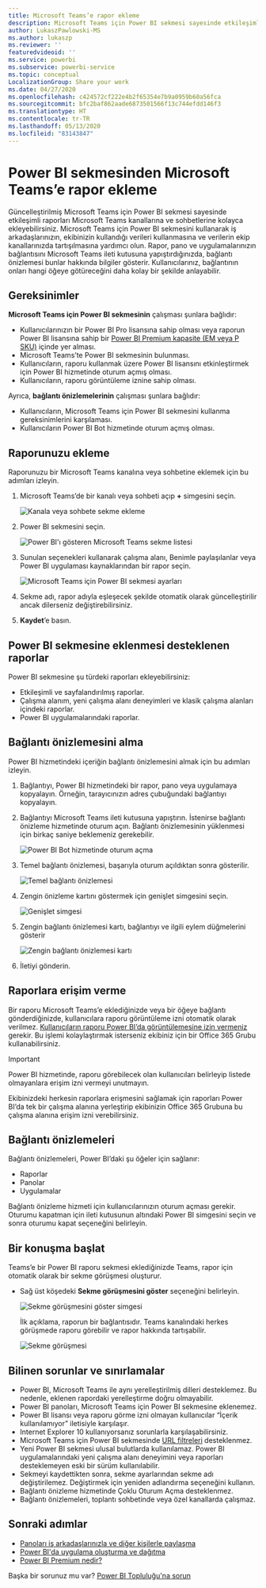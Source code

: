 ```yaml
---
title: Microsoft Teams’e rapor ekleme
description: Microsoft Teams için Power BI sekmesi sayesinde etkileşimli raporları kanallara ve sohbetlere kolayca ekleyebilirsiniz.
author: LukaszPawlowski-MS
ms.author: lukaszp
ms.reviewer: ''
featuredvideoid: ''
ms.service: powerbi
ms.subservice: powerbi-service
ms.topic: conceptual
LocalizationGroup: Share your work
ms.date: 04/27/2020
ms.openlocfilehash: c424572cf222e4b2f65354e7b9a0959b60a56fca
ms.sourcegitcommit: bfc2baf862aade6873501566f13c744efdd146f3
ms.translationtype: HT
ms.contentlocale: tr-TR
ms.lasthandoff: 05/13/2020
ms.locfileid: "83143847"
---
```

# <a name="embed-reports-in-microsoft-teams-with-the-power-bi-tab"></a>Power BI sekmesinden Microsoft Teams’e rapor ekleme

Güncelleştirilmiş Microsoft Teams için Power BI sekmesi sayesinde etkileşimli raporları Microsoft Teams kanallarına ve sohbetlerine kolayca ekleyebilirsiniz. Microsoft Teams için Power BI sekmesini kullanarak iş arkadaşlarınızın, ekibinizin kullandığı verileri kullanmasına ve verilerin ekip kanallarınızda tartışılmasına yardımcı olun.  Rapor, pano ve uygulamalarınızın bağlantısını Microsoft Teams ileti kutusuna yapıştırdığınızda, bağlantı önizlemesi bunlar hakkında bilgiler gösterir. Kullanıcılarınız, bağlantının onları hangi öğeye götüreceğini daha kolay bir şekilde anlayabilir.

## <a name="requirements"></a>Gereksinimler

**Microsoft Teams için Power BI sekmesinin** çalışması şunlara bağlıdır:

- Kullanıcılarınızın bir Power BI Pro lisansına sahip olması veya raporun Power BI lisansına sahip bir [Power BI Premium kapasite (EM veya P SKU)](../admin/service-premium-what-is.md) içinde yer alması.
- Microsoft Teams’te Power BI sekmesinin bulunması.
- Kullanıcıların, raporu kullanmak üzere Power BI lisansını etkinleştirmek için Power BI hizmetinde oturum açmış olması.
- Kullanıcıların, raporu görüntüleme iznine sahip olması.

Ayrıca, **bağlantı önizlemelerinin** çalışması şunlara bağlıdır:
- Kullanıcıların, Microsoft Teams için Power BI sekmesini kullanma gereksinimlerini karşılaması.
- Kullanıcıların Power BI Bot hizmetinde oturum açmış olması. 


## <a name="embed-your-report"></a>Raporunuzu ekleme

Raporunuzu bir Microsoft Teams kanalına veya sohbetine eklemek için bu adımları izleyin.

1. Microsoft Teams’de bir kanalı veya sohbeti açıp **+** simgesini seçin.

    ![Kanala veya sohbete sekme ekleme](media/service-embed-report-microsoft-teams/service-embed-report-microsoft-teams-add.png)

2. Power BI sekmesini seçin.

    ![Power BI'ı gösteren Microsoft Teams sekme listesi](media/service-embed-report-microsoft-teams/service-embed-report-microsoft-teams-tab.png)

3. Sunulan seçenekleri kullanarak çalışma alanı, Benimle paylaşılanlar veya Power BI uygulaması kaynaklarından bir rapor seçin.

    ![Microsoft Teams için Power BI sekmesi ayarları](media/service-embed-report-microsoft-teams/service-embed-report-microsoft-teams-tab-settings.png)

4. Sekme adı, rapor adıyla eşleşecek şekilde otomatik olarak güncelleştirilir ancak dilerseniz değiştirebilirsiniz. 

5. **Kaydet**’e basın.

## <a name="supported-reports-for-embedding-the-power-bi-tab"></a>Power BI sekmesine eklenmesi desteklenen raporlar
Power BI sekmesine şu türdeki raporları ekleyebilirsiniz:

- Etkileşimli ve sayfalandırılmış raporlar.
- Çalışma alanım, yeni çalışma alanı deneyimleri ve klasik çalışma alanları içindeki raporlar.
- Power BI uygulamalarındaki raporlar.

## <a name="get-a-link-preview"></a>Bağlantı önizlemesini alma

Power BI hizmetindeki içeriğin bağlantı önizlemesini almak için bu adımları izleyin.

1. Bağlantıyı, Power BI hizmetindeki bir rapor, pano veya uygulamaya kopyalayın. Örneğin, tarayıcınızın adres çubuğundaki bağlantıyı kopyalayın.

2. Bağlantıyı Microsoft Teams ileti kutusuna yapıştırın. İstenirse bağlantı önizleme hizmetinde oturum açın. Bağlantı önizlemesinin yüklenmesi için birkaç saniye beklemeniz gerekebilir.

    ![Power BI Bot hizmetinde oturum açma](media/service-embed-report-microsoft-teams/service-teams-link-preview-sign-in-needed.png)

3. Temel bağlantı önizlemesi, başarıyla oturum açıldıktan sonra gösterilir.

    ![Temel bağlantı önizlemesi](media/service-embed-report-microsoft-teams/service-teams-link-preview-basic.png)

4. Zengin önizleme kartını göstermek için genişlet simgesini seçin.

    ![Genişlet simgesi](media/service-embed-report-microsoft-teams/service-teams-link-preview-expand-icon.png)

5. Zengin bağlantı önizlemesi kartı, bağlantıyı ve ilgili eylem düğmelerini gösterir

    ![Zengin bağlantı önizlemesi kartı](media/service-embed-report-microsoft-teams/service-teams-link-preview-nice-card.png)

6. İletiyi gönderin.



## <a name="grant-access-to-reports"></a>Raporlara erişim verme

Bir raporu Microsoft Teams’e eklediğinizde veya bir öğeye bağlantı gönderdiğinizde, kullanıcılara raporu görüntüleme izni otomatik olarak verilmez. [Kullanıcıların raporu Power BI’da görüntülemesine izin vermeniz](service-share-dashboards.md) gerekir. Bu işlemi kolaylaştırmak isterseniz ekibiniz için bir Office 365 Grubu kullanabilirsiniz. 

> [!IMPORTANT]
> Power BI hizmetinde, raporu görebilecek olan kullanıcıları belirleyip listede olmayanlara erişim izni vermeyi unutmayın.

Ekibinizdeki herkesin raporlara erişmesini sağlamak için raporları Power BI’da tek bir çalışma alanına yerleştirip ekibinizin Office 365 Grubuna bu çalışma alanına erişim izni verebilirsiniz.

## <a name="link-previews"></a>Bağlantı önizlemeleri 

Bağlantı önizlemeleri, Power BI’daki şu öğeler için sağlanır:
- Raporlar
- Panolar
- Uygulamalar

Bağlantı önizleme hizmeti için kullanıcılarınızın oturum açması gerekir. Oturumu kapatman için ileti kutusunun altındaki Power BI simgesini seçin ve sonra oturumu kapat seçeneğini belirleyin.

## <a name="start-a-conversation"></a>Bir konuşma başlat

Teams’e bir Power BI raporu sekmesi eklediğinizde Teams, rapor için otomatik olarak bir sekme görüşmesi oluşturur. 

- Sağ üst köşedeki **Sekme görüşmesini göster** seçeneğini belirleyin.

    ![Sekme görüşmesini göster simgesi](media/service-embed-report-microsoft-teams/power-bi-teams-conversation-icon.png)

    İlk açıklama, raporun bir bağlantısıdır. Teams kanalındaki herkes görüşmede raporu görebilir ve rapor hakkında tartışabilir.

    ![Sekme görüşmesi](media/service-embed-report-microsoft-teams/power-bi-teams-conversation-tab.png)

## <a name="known-issues-and-limitations"></a>Bilinen sorunlar ve sınırlamalar

- Power BI, Microsoft Teams ile aynı yerelleştirilmiş dilleri desteklemez. Bu nedenle, eklenen rapordaki yerelleştirme doğru olmayabilir.
- Power BI panoları, Microsoft Teams için Power BI sekmesine eklenemez.
- Power BI lisansı veya raporu görme izni olmayan kullanıcılar “İçerik kullanılamıyor” iletisiyle karşılaşır.
- Internet Explorer 10 kullanıyorsanız sorunlarla karşılaşabilirsiniz. <!--You can look at the [browsers support for Power BI](../consumer/end-user-browsers.md) and for [Office 365](https://products.office.com/office-system-requirements#Browsers-section). -->
- Microsoft Teams için Power BI sekmesinde [URL filtreleri](service-url-filters.md) desteklenmez.
- Yeni Power BI sekmesi ulusal bulutlarda kullanılamaz. Power BI uygulamalarındaki yeni çalışma alanı deneyimini veya raporları desteklemeyen eski bir sürüm kullanılabilir. 
- Sekmeyi kaydettikten sonra, sekme ayarlarından sekme adı değiştirilemez. Değiştirmek için yeniden adlandırma seçeneğini kullanın.
- Bağlantı önizleme hizmetinde Çoklu Oturum Açma desteklenmez.
- Bağlantı önizlemeleri, toplantı sohbetinde veya özel kanallarda çalışmaz.

## <a name="next-steps"></a>Sonraki adımlar
- [Panoları iş arkadaşlarınızla ve diğer kişilerle paylaşma](service-share-dashboards.md)  
- [Power BI'da uygulama oluşturma ve dağıtma](service-create-distribute-apps.md)  
- [Power BI Premium nedir?](../admin/service-premium-what-is.md)

Başka bir sorunuz mu var? [Power BI Topluluğu'na sorun](https://community.powerbi.com/)
